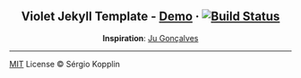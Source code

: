 <p align="center">
    <h2 align="center">Violet Jekyll Template - <a href="http://sergiokopplin.github.io/violet/">Demo</a> · <a href="https://travis-ci.org/sergiokopplin/violet"><img src="https://travis-ci.org/sergiokopplin/violet.svg?branch=gh-pages" alt="Build Status" /></a></h2>
</p>


<p align="center"><strong>Inspiration</strong>: <a href="http://cyberglot.me">Ju Gonçalves</a></p>


---

[MIT](http://kopplin.mit-license.org/) License © Sérgio Kopplin
